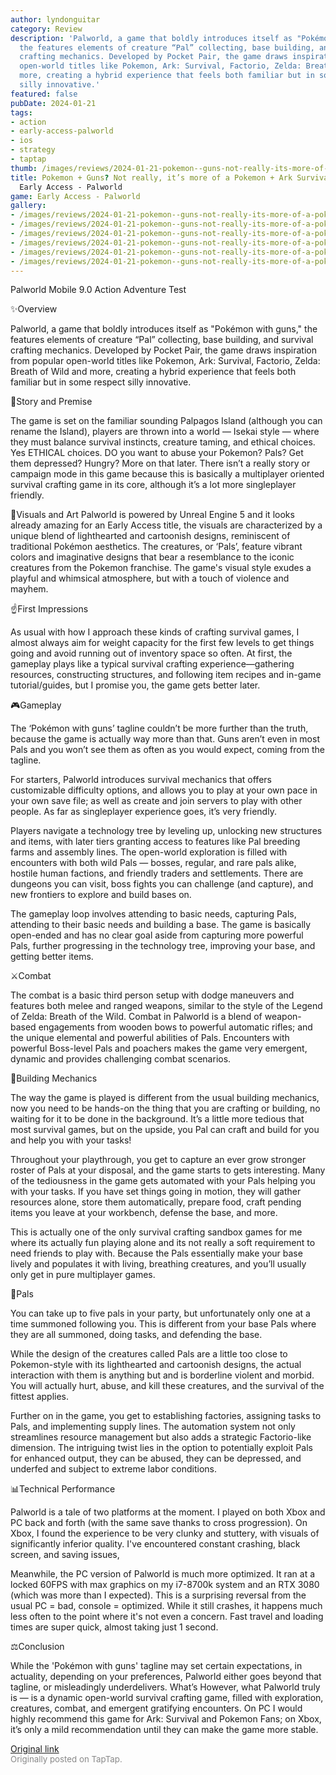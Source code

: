 ```yaml
---
author: lyndonguitar
category: Review
description: 'Palworld, a game that boldly introduces itself as "Pokémon with guns,"
  the features elements of creature “Pal” collecting, base building, and survival
  crafting mechanics. Developed by Pocket Pair, the game draws inspiration from popular
  open-world titles like Pokemon, Ark: Survival, Factorio, Zelda: Breath of Wild and
  more, creating a hybrid experience that feels both familiar but in some respect
  silly innovative.'
featured: false
pubDate: 2024-01-21
tags:
- action
- early-access-palworld
- ios
- strategy
- taptap
thumb: /images/reviews/2024-01-21-pokemon--guns-not-really-its-more-of-a-pokemon--ark-survival--more--early-access---palwor-0.avif
title: Pokemon + Guns? Not really, it’s more of a Pokemon + Ark Survival + more |
  Early Access - Palworld
game: Early Access - Palworld
gallery:
- /images/reviews/2024-01-21-pokemon--guns-not-really-its-more-of-a-pokemon--ark-survival--more--early-access---palwor-0.avif
- /images/reviews/2024-01-21-pokemon--guns-not-really-its-more-of-a-pokemon--ark-survival--more--early-access---palwor-1.avif
- /images/reviews/2024-01-21-pokemon--guns-not-really-its-more-of-a-pokemon--ark-survival--more--early-access---palwor-2.avif
- /images/reviews/2024-01-21-pokemon--guns-not-really-its-more-of-a-pokemon--ark-survival--more--early-access---palwor-3.avif
- /images/reviews/2024-01-21-pokemon--guns-not-really-its-more-of-a-pokemon--ark-survival--more--early-access---palwor-4.avif
- /images/reviews/2024-01-21-pokemon--guns-not-really-its-more-of-a-pokemon--ark-survival--more--early-access---palwor-5.avif
---
```

Palworld Mobile
9.0
Action
Adventure
Test

✨Overview

Palworld, a game that boldly introduces itself as "Pokémon with guns," the features elements of creature “Pal” collecting, base building, and survival crafting mechanics. Developed by Pocket Pair, the game draws inspiration from popular open-world titles like Pokemon, Ark: Survival, Factorio, Zelda: Breath of Wild and more, creating a hybrid experience that feels both familiar but in some respect silly innovative.

📖Story and Premise

The game is set on the familiar sounding Palpagos Island (although you can rename the Island), players are thrown into a world — Isekai style — where they must balance survival instincts, creature taming, and ethical choices. Yes ETHICAL choices. DO you want to abuse your Pokemon? Pals? Get them depressed? Hungry? More on that later. There isn’t a really story or campaign mode in this game because this is basically a multiplayer oriented survival crafting game in its core, although it’s a lot more singleplayer friendly.

🎨Visuals and Art
Palworld is powered by Unreal Engine 5 and it looks already amazing for an Early Access title, the visuals are characterized by a unique blend of lighthearted and cartoonish designs, reminiscent of traditional Pokémon aesthetics. The creatures, or ‘Pals’, feature vibrant colors and imaginative designs that bear a resemblance to the iconic creatures from the Pokemon franchise. The game's visual style exudes a playful and whimsical atmosphere, but with a touch of violence and mayhem.

☝️First Impressions

As usual with how I approach these kinds of crafting survival games, I almost always aim for weight capacity for the first few levels to get things going and avoid running out of inventory space so often. At first, the gameplay plays like a typical survival crafting experience—gathering resources, constructing structures, and following item recipes and in-game tutorial/guides, but I promise you, the game gets better later.

🎮Gameplay

The ‘Pokémon with guns’ tagline couldn’t be more further than the truth, because the game is actually way more than that. Guns aren’t even in most Pals and you won’t see them as often as you would expect, coming from the tagline.

For starters, Palworld introduces survival mechanics that offers customizable difficulty options, and allows you to play at your own pace in your own save file; as well as create and join servers to play with other people. As far as singleplayer experience goes, it’s very friendly.

Players navigate a technology tree by leveling up, unlocking new structures and items, with later tiers granting access to features like Pal breeding farms and assembly lines. The open-world exploration is filled with encounters with both wild Pals — bosses, regular, and rare pals alike, hostile human factions, and friendly traders and settlements. There are dungeons you can visit, boss fights you can challenge (and capture), and new frontiers to explore and build bases on.

The gameplay loop involves attending to basic needs, capturing Pals, attending to their basic needs and building a base. The game is basically open-ended and has no clear goal aside from capturing more powerful Pals, further progressing in the technology tree, improving your base, and getting better items.

⚔️Combat

The combat is a basic third person setup with dodge maneuvers and features both melee and ranged weapons, similar to the style of the Legend of Zelda: Breath of the Wild. Combat in Palworld is a blend of weapon-based engagements from wooden bows to powerful automatic rifles; and the unique elemental and powerful abilities of Pals. Encounters with powerful Boss-level Pals and poachers makes the game very emergent, dynamic and provides challenging combat scenarios.

🔨Building Mechanics

The way the game is played is different from the usual building mechanics, now you need to be hands-on the thing that you are crafting or building, no waiting for it to be done in the background. It’s a little more tedious that most survival games, but on the upside, you Pal can craft and build for you and help you with your tasks!

Throughout your playthrough, you get to capture an ever grow stronger roster of Pals at your disposal, and the game starts to gets interesting. Many of the tediousness in the game gets automated with your Pals helping you with your tasks. If you have set things going in motion, they will gather resources alone, store them automatically, prepare food, craft pending items you leave at your workbench, defense the base, and more.

This is actually one of the only survival crafting sandbox games for me where its actually fun playing alone and its not really a soft requirement to need friends to play with. Because the Pals essentially make your base lively and populates it with living, breathing creatures, and you’ll usually only get in pure multiplayer games.

🐲Pals

You can take up to five pals in your party, but unfortunately only one at a time summoned following you. This is different from your base Pals where they are all summoned, doing tasks, and defending the base.

While the design of the creatures called Pals are a little too close to Pokemon-style with its lighthearted and cartoonish designs, the actual interaction with them is anything but and is borderline violent and morbid. You will actually hurt, abuse, and kill these creatures, and the survival of the fittest applies.

Further on in the game, you get to establishing factories, assigning tasks to Pals, and implementing supply lines. The automation system not only streamlines resource management but also adds a strategic Factorio-like dimension. The intriguing twist lies in the option to potentially exploit Pals for enhanced output, they can be abused, they can be depressed, and underfed and subject to extreme labor conditions.

📊Technical Performance

Palworld is a tale of two platforms at the moment.  I played on both Xbox and PC back and forth (with the same save thanks to cross progression). On Xbox, I found the experience to be very clunky and stuttery, with visuals of significantly inferior quality. I've encountered constant crashing, black screen, and saving issues,

Meanwhile, the PC version of Palworld is much more optimized. It ran at a locked 60FPS with max graphics on my i7-8700k system and an RTX 3080 (which was more than I expected). This is a surprising reversal from the usual PC = bad, console = optimized. While it still crashes, it happens much less often to the point where it's not even a concern. Fast travel and loading times are super quick, almost taking just 1 second.

⚖️Conclusion

While the 'Pokémon with guns' tagline may set certain expectations, in actuality, depending on your preferences, Palworld either goes beyond that tagline, or misleadingly underdelivers. What’s However, what Palworld truly is — is a dynamic open-world survival crafting game, filled with exploration, creatures, combat, and emergent gratifying encounters. On PC I would highly recommend this game for Ark: Survival and Pokemon Fans; on Xbox, it’s only a mild recommendation until they can make the game more stable.

[Original link](https://www.taptap.io/post/6849046)<br><span style="font-size: 0.95em; color: #888;">Originally posted on TapTap.</span>